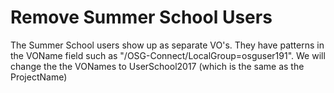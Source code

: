 Remove Summer School Users
==========================

The Summer School users show up as separate VO's.  They have patterns in the VOName field such as "/OSG-Connect/LocalGroup=osguser191".  We will change the the VONames to UserSchool2017 (which is the same as the ProjectName)

